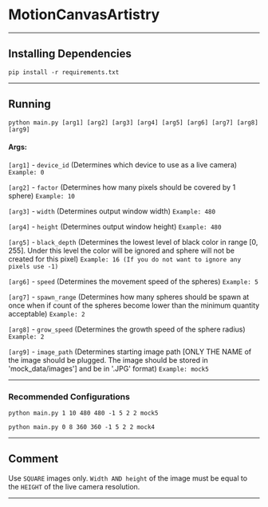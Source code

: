# MotionCanvasArtistry

-- --
## Installing Dependencies
`pip install -r requirements.txt`
-- --

## Running
`python main.py [arg1] [arg2] [arg3] [arg4] [arg5] [arg6] [arg7] [arg8] [arg9]`

#### Args:

`[arg1]` - `device_id` (Determines which device to use as a live camera) `Example: 0`

`[arg2]` - `factor` (Determines how many pixels should be covered by 1 sphere) `Example: 10`

`[arg3]` - `width` (Determines output window width) `Example: 480`

`[arg4]` - `height` (Determines output window height) `Example: 480`

`[arg5]` - `black_depth` (Determines the lowest level of black color in range [0, 255]. Under this level the color will be ignored and sphere will not be created for this pixel) `Example: 16 (If you do not want to ignore any pixels use -1)`

`[arg6]` - `speed` (Determines the movement speed of the spheres) `Example: 5`

`[arg7]` - `spawn_range` (Determines how many spheres should be spawn at once when if count of the spheres become lower than the minimum quantity acceptable) `Example: 2`

`[arg8]` - `grow_speed` (Determines the growth speed of the sphere radius) `Example: 2`

`[arg9]` - `image_path` (Determines starting image path [ONLY THE NAME of the image should be plugged. The image should be stored in 'mock_data/images'] and be in '.JPG' format) `Example: mock5`

-- --

### Recommended Configurations

`python main.py 1 10 480 480 -1 5 2 2 mock5`

`python main.py 0 8 360 360 -1 5 2 2 mock4`

-- --

## Comment
Use `SQUARE` images only. `Width AND height` of the image must be equal to the `HEIGHT` of the live camera resolution.

-- --
